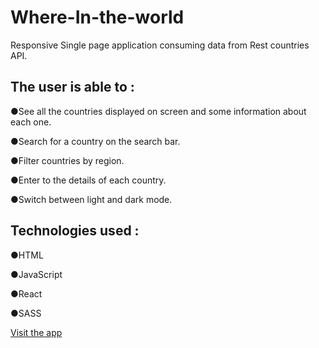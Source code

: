 # Where-In-the-world

Responsive Single page application consuming data from Rest countries API.

<h2>The user is able to :</h2>
    <p>●See all the countries displayed on screen and some information about each one.</p>
    <p>●Search for a country on the search bar.</p>
    <p>●Filter countries by region.</p>
    <p>●Enter to the details of each country.</p>
    <p>●Switch between light and dark mode.</p>

<h2>Technologies used :</h2>
    <p>●HTML</p>
    <p>●JavaScript</p>
    <p>●React</p>
    <p>●SASS</p>
    <a href="https://where-in-the-world-lyart.vercel.app/">Visit the app</a>
